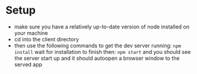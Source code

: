 # Setup

- make sure you have a relatively up-to-date version of node installed on your machine
- cd into the client directory
- then use the following commands to get the dev server running:
```npm install```
wait for installation to finish then:
```npm start```
and you should see the server start up and it should autoopen a browser window to the served app
